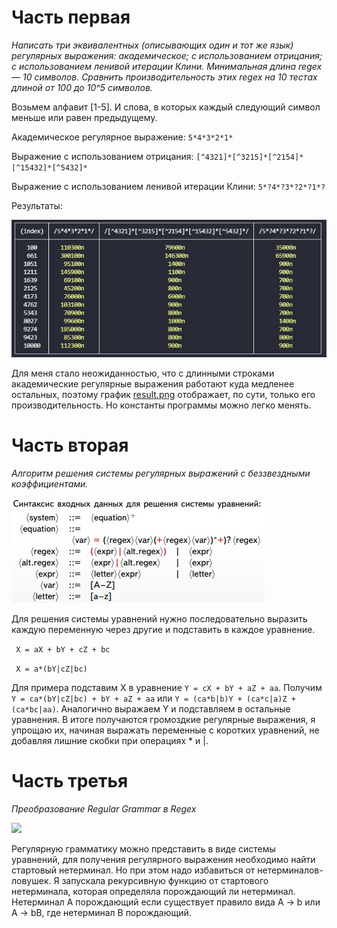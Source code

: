 # Часть первая

*Написать три эквивалентных (описывающих один и тот же язык) регулярных выражения: академическое; с использованием отрицания; с использованием ленивой итерации Клини. Минимальная длина regex — 10 символов. Сравнить производительность этих regex на 10 тестах длиной от 100 до 10^5 символов.*

Возьмем алфавит [1-5]. И слова, в которых каждый следующий символ меньше или равен предыдущему. 

Академическое регулярное выражение: ``` 5*4*3*2*1* ```

Выражение с использованием отрицания: ``` [^4321]*[^3215]*[^2154]*[^15432]*[^5432]* ```

Выражение с использованием ленивой итерации Клини: ``` 5*?4*?3*?2*?1*? ```

Результаты:

![ ](../img/regex_performance.jpg) 

Для меня стало неожиданностью, что с длинными строками академические регулярные выражения работают куда медленее остальных, поэтому график [result.png](./result.png) отображает, по сути, только его производительность. Но константы программы можно легко менять.

# Часть вторая
*Алгоритм решения системы регулярных выражений с беззвездными коэффициентами.*

![ ](../img/system_syntax.jpg) 

Для решения системы уравнений нужно последовательно выразить каждую переменную через другие и подставить в каждое уравнение.

``` X = aX + bY + cZ + bc```

``` X = a*(bY|cZ|bc)```

Для примера подставим X в уравнение ```Y = cX + bY + aZ + aa```. Получим ```Y = ca*(bY|cZ|bc) + bY + aZ + aa``` или ```Y = (ca*b|b)Y + (ca*c|a)Z + (ca*bc|aa)```. Аналогично выражаем Y и подставляем в остальные уравнения.
В итоге получаются громоздкие регулярные выражения, я упрощаю их, начиная выражать переменные с коротких уравнений,
не добавляя лишние скобки при операциях * и |.
# Часть третья
*Преобразование Regular Grammar в Regex*

![ ](../img/grammar_syntax.jpg)

Регулярную грамматику можно представить в виде системы уравнений, для получения регулярного выражения необходимо найти стартовый нетерминал. 
Но при этом надо избавиться от нетерминалов-ловушек. Я запускала рекурсивную функцию от стартового нетерминала, которая определяла порождающий ли нетерминал. 
Нетерминал A порождающий если существует правило вида A -> b или A -> bB, где нетерминал B порождающий.
